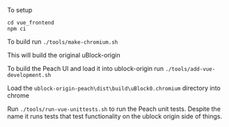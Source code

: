 To setup

```
cd vue_frontend
npm ci
```

To build run `./tools/make-chromium.sh`

This will build the original uBlock-origin

To build the Peach UI and load it into ublock-origin run `./tools/add-vue-development.sh`

Load the `ublock-origin-peach\dist\build\uBlock0.chromium` directory into chrome

Run `./tools/run-vue-unittests.sh` to run the Peach unit tests. Despite the name it runs tests that test functionality on the ublock origin side of things.


